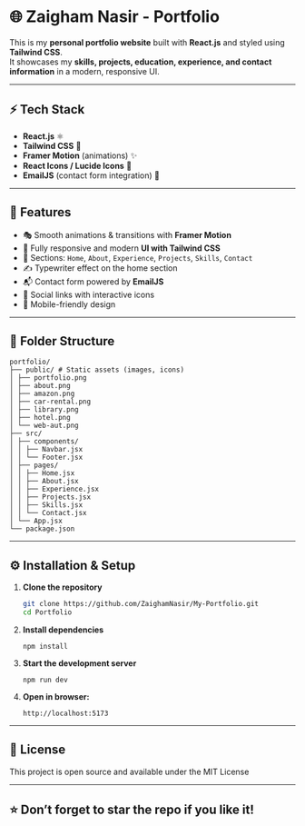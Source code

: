 # 🌐 Zaigham Nasir - Portfolio

This is my **personal portfolio website** built with **React.js** and styled using **Tailwind CSS**.  
It showcases my **skills, projects, education, experience, and contact information** in a modern, responsive UI.


---

## ⚡ Tech Stack
- **React.js** ⚛️  
- **Tailwind CSS** 🎨  
- **Framer Motion** (animations) ✨  
- **React Icons / Lucide Icons** 🎯  
- **EmailJS** (contact form integration) 📧  

---

## 🚀 Features
- 🎭 Smooth animations & transitions with **Framer Motion**  
- 🎨 Fully responsive and modern **UI with Tailwind CSS**  
- 📂 Sections: `Home`, `About`, `Experience`, `Projects`, `Skills`, `Contact`  
- ✍️ Typewriter effect on the home section  
- 📬 Contact form powered by **EmailJS**  
- 🔗 Social links with interactive icons  
- 📱 Mobile-friendly design  

---

## 📂 Folder Structure
```
portfolio/
├── public/ # Static assets (images, icons)
│ ├── portfolio.png
│ ├── about.png
│ ├── amazon.png
│ ├── car-rental.png
│ ├── library.png
│ ├── hotel.png
│ └── web-aut.png
├── src/
│ ├── components/
│ │ ├── Navbar.jsx
│ │ └── Footer.jsx
│ ├── pages/
│ │ ├── Home.jsx
│ │ ├── About.jsx
│ │ ├── Experience.jsx
│ │ ├── Projects.jsx
│ │ ├── Skills.jsx
│ │ └── Contact.jsx
│ └── App.jsx
└── package.json
```

---

## ⚙️ Installation & Setup

1. **Clone the repository**
   ```bash
   git clone https://github.com/ZaighamNasir/My-Portfolio.git
   cd Portfolio
   ```
2. **Install dependencies**
   ```
   npm install
   ```
3. **Start the development server**
   ```
   npm run dev
   ```
4. **Open in browser:**
   ```
   http://localhost:5173
   ```

---

## 📜 License

This project is open source and available under the MIT License

---

## ⭐ Don’t forget to star the repo if you like it!

